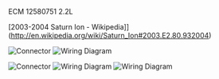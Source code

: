 ECM 12580751
2.2L

[2003-2004 Saturn Ion - Wikipedia]](http://en.wikipedia.org/wiki/Saturn_Ion#2003.E2.80.932004)


![Connector](Images/2004_saturn_connector_1.png)
![Wiring Diagram](Images/2004_saturn_ecu_1.png)


![Connector](Images/2004_saturn_connector_2.png)
![Wiring Diagram](Images/2004_saturn_ecu_2.png)
![Wiring Diagram](Images/2004_saturn_ecu_3.png)
